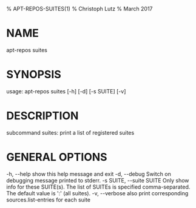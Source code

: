 % APT-REPOS-SUITES(1)
% Christoph Lutz
% March 2017

# NAME
[//]: # (!!!GENERATED PART START!!! ID: APT-REPOS-SUITES/NAME)
apt-repos suites

[//]: # (!!!GENERATED PART END!!!)

# SYNOPSIS
[//]: # (!!!GENERATED PART START!!! ID: APT-REPOS-SUITES/USAGE)
usage: apt-repos suites [-h] [-d] [-s SUITE] [-v]


[//]: # (!!!GENERATED PART END!!!)

# DESCRIPTION
[//]: # (!!!GENERATED PART START!!! ID: APT-REPOS-SUITES/DESCRIPTION)
subcommand suites: print a list of registered suites

[//]: # (!!!GENERATED PART END!!!)

# GENERAL OPTIONS
[//]: # (!!!GENERATED PART START!!! ID: APT-REPOS-SUITES/OPTIONS)
  -h, --help            show this help message and exit
  -d, --debug           Switch on debugging message printed to stderr.
  -s SUITE, --suite SUITE
                        Only show info for these SUITE(s). The list of SUITEs
                        is specified comma-separated. The default value is ':'
                        (all suites).
  -v, --verbose         also print corresponding sources.list-entries for each
                        suite


[//]: # (!!!GENERATED PART END!!!)



